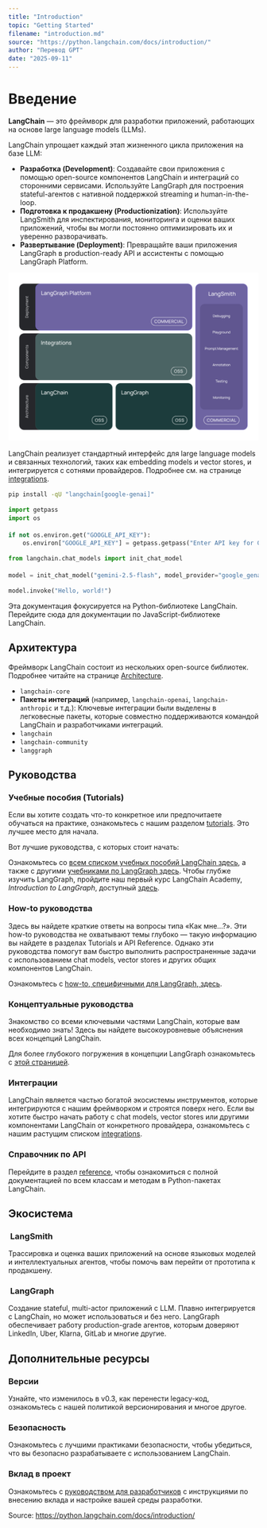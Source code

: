 ```yaml
---
title: "Introduction"
topic: "Getting Started"
filename: "introduction.md"
source: "https://python.langchain.com/docs/introduction/"
author: "Перевод GPT"
date: "2025-09-11"
---
```


# Введение

**LangChain** — это фреймворк для разработки приложений, работающих на основе large language models (LLMs).

LangChain упрощает каждый этап жизненного цикла приложения на базе LLM:

- **Разработка (Development)**: Создавайте свои приложения с помощью open-source компонентов LangChain и интеграций со сторонними сервисами. Используйте LangGraph для построения stateful-агентов с нативной поддержкой streaming и human-in-the-loop.
- **Подготовка к продакшену (Productionization)**: Используйте LangSmith для инспектирования, мониторинга и оценки ваших приложений, чтобы вы могли постоянно оптимизировать их и уверенно разворачивать.
- **Развертывание (Deployment)**: Превращайте ваши приложения LangGraph в production-ready API и ассистенты с помощью LangGraph Platform.

![LangChain Framework Overview Diagram outlining the hierarchical organization of the LangChain framework, displaying the interconnected parts across multiple layers.](../assets/getting-started/langchain_stack_112024_dark.svg)

LangChain реализует стандартный интерфейс для large language models и связанных технологий, таких как embedding models и vector stores, и интегрируется с сотнями провайдеров. Подробнее см. на странице [integrations](https://python.langchain.com/docs/integrations/).

```bash
pip install -qU "langchain[google-genai]"
```

```python
import getpass
import os

if not os.environ.get("GOOGLE_API_KEY"):
    os.environ["GOOGLE_API_KEY"] = getpass.getpass("Enter API key for Google Gemini: ")
```

```python
from langchain.chat_models import init_chat_model

model = init_chat_model("gemini-2.5-flash", model_provider="google_genai")
```

```python
model.invoke("Hello, world!")
```

Эта документация фокусируется на Python-библиотеке LangChain. Перейдите сюда для документации по JavaScript-библиотеке LangChain.

## Архитектура

Фреймворк LangChain состоит из нескольких open-source библиотек. Подробнее читайте на странице [Architecture](https://python.langchain.com/docs/architecture/).

- `langchain-core`
- **Пакеты интеграций** (например, `langchain-openai`, `langchain-anthropic` и т.д.): Ключевые интеграции были выделены в легковесные пакеты, которые совместно поддерживаются командой LangChain и разработчиками интеграций.
- `langchain`
- `langchain-community`
- `langgraph`

## Руководства

### Учебные пособия (Tutorials)

Если вы хотите создать что-то конкретное или предпочитаете обучаться на практике, ознакомьтесь с нашим разделом [tutorials](https://python.langchain.com/docs/tutorials/). Это лучшее место для начала.

Вот лучшие руководства, с которых стоит начать:

Ознакомьтесь со [всем списком учебных пособий LangChain здесь](https://python.langchain.com/docs/tutorials/), а также с другими [учебниками по LangGraph здесь](https://python.langchain.com/docs/tutorials/). Чтобы глубже изучить LangGraph, пройдите наш первый курс LangChain Academy, _Introduction to LangGraph_, доступный [здесь](https://learn.langchain.com/courses/introduction-to-langgraph).

### How-to руководства

Здесь вы найдете краткие ответы на вопросы типа «Как мне…?». Эти how-to руководства не охватывают темы глубоко — такую информацию вы найдете в разделах Tutorials и API Reference. Однако эти руководства помогут вам быстро выполнить распространенные задачи с использованием chat models, vector stores и других общих компонентов LangChain.

Ознакомьтесь с [how-to, специфичными для LangGraph, здесь](https://python.langchain.com/docs/how_to/).

### Концептуальные руководства

Знакомство со всеми ключевыми частями LangChain, которые вам необходимо знать! Здесь вы найдете высокоуровневые объяснения всех концепций LangChain.

Для более глубокого погружения в концепции LangGraph ознакомьтесь с [этой страницей](https://python.langchain.com/docs/concepts/langgraph/).

### Интеграции

LangChain является частью богатой экосистемы инструментов, которые интегрируются с нашим фреймворком и строятся поверх него. Если вы хотите быстро начать работу с chat models, vector stores или другими компонентами LangChain от конкретного провайдера, ознакомьтесь с нашим растущим списком [integrations](https://python.langchain.com/docs/integrations/).

### Справочник по API

Перейдите в раздел [reference](https://api.python.langchain.com/), чтобы ознакомиться с полной документацией по всем классам и методам в Python-пакетах LangChain.

## Экосистема

### ️ LangSmith

Трассировка и оценка ваших приложений на основе языковых моделей и интеллектуальных агентов, чтобы помочь вам перейти от прототипа к продакшену.

### ️ LangGraph

Создание stateful, multi-actor приложений с LLM. Плавно интегрируется с LangChain, но может использоваться и без него. LangGraph обеспечивает работу production-grade агентов, которым доверяют LinkedIn, Uber, Klarna, GitLab и многие другие.

## Дополнительные ресурсы

### Версии

Узнайте, что изменилось в v0.3, как перенести legacy-код, ознакомьтесь с нашей политикой версионирования и многое другое.

### Безопасность

Ознакомьтесь с лучшими практиками безопасности, чтобы убедиться, что вы безопасно разрабатываете с использованием LangChain.

### Вклад в проект

Ознакомьтесь с [руководством для разработчиков](https://python.langchain.com/docs/contributing/) с инструкциями по внесению вклада и настройке вашей среды разработки.

Source: https://python.langchain.com/docs/introduction/
